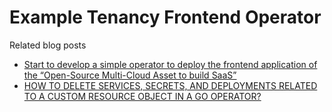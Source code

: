 # Example Tenancy Frontend Operator

Related blog posts

* [Start to develop a simple operator to deploy the frontend application of the “Open-Source Multi-Cloud Asset to build SaaS”](https://suedbroecker.net/2022/02/18/start-to-develop-a-simple-operator-to-deploy-the-frontend-application-of-the-open-source-multi-cloud-asset-to-build-saas%c2%b6/)
* [HOW TO DELETE SERVICES, SECRETS, AND DEPLOYMENTS RELATED TO A CUSTOM RESOURCE OBJECT IN A GO OPERATOR?](https://suedbroecker.net/2022/03/10/how-to-delete-services-secrets-and-deployments-related-to-a-custom-resource-object-in-a-go-operator/)
